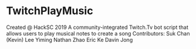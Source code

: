 # TwitchPlayMusic
Created @ HackSC 2019
A community-integrated Twitch.Tv bot script that allows users to play musical notes to create a song
Contributors:
Suk Chan (Kevin) Lee
Yiming Nathan Zhao
Eric Ke
Davin Jong
